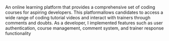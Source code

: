 An online learning platform that provides a comprehensive
set of coding courses for aspiring developers. This platformallows candidates to access a wide range of coding tutorial
videos and interact with trainers through comments and
doubts.
As a developer, I implemented features such as user
authentication, course management, comment system,
and trainer response functionality
